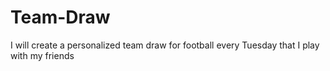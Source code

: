 # Team-Draw
I will create a personalized team draw for football every Tuesday that I play with my friends
